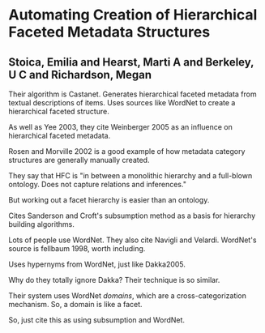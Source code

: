 # Automating Creation of Hierarchical Faceted Metadata Structures
## Stoica, Emilia and Hearst, Marti A and Berkeley, U C and Richardson, Megan

Their algorithm is Castanet. Generates hierarchical faceted metadata from textual descriptions of items. Uses sources like WordNet to create a hierarchical faceted structure.

As well as Yee 2003, they cite Weinberger 2005 as an influence on hierarchical faceted metadata.

Rosen and Morville 2002 is a good example of how metadata category structures are generally manually created.

They say that HFC is "in between a monolithic hierarchy and a full-blown ontology. Does not capture relations and inferences."

But working out a facet hierarchy is easier than an ontology.

Cites Sanderson and Croft's subsumption method as a basis for hierarchy building algorithms.

Lots of people use WordNet. They also cite Navigli and Velardi. WordNet's source is fellbaum 1998, worth including.

Uses hypernyms from WordNet, just like Dakka2005.

Why do they totally ignore Dakka? Their technique is so similar.

Their system uses WordNet _domains_, which are a cross-categorization mechanism.
So, a domain is like a facet.

So, just cite this as using subsumption and WordNet.
